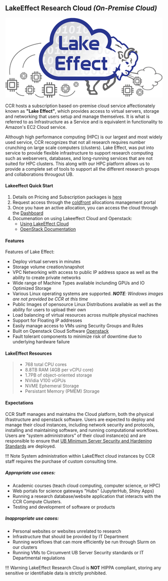 ## LakeEffect Research Cloud _(On-Premise Cloud)_


![](LakeEffectLogo_2.jpg)

CCR hosts a subscription based on-premise cloud service affectionately known as **"Lake Effect"**, which provides access to virtual servers, storage and networking that users setup and manage themselves. It is what is referred to as Infrastructure as a Service and is equivalent in functionality to Amazon's EC2 Cloud service.

Although high performance computing (HPC) is our largest and most widely used service, CCR recognizes that not all research requires number crunching on large scale computers (clusters). Lake Effect, was put into service to provide flexible infrastructure to support research computing such as webservers, databases, and long-running services that are not suited for HPC clusters. This along with our HPC platform allows us to provide a complete set of tools to support all the different research groups and collaborations througout UB.


#### Lakeeffect Quick Start

1. Details on Pricing and Subscription packages is [here](subscriptions.md)
2. Request access through the [coldfront](../portals/coldfront.md) allocations management portal
3. Once you have an active allocation, you can access the cloud through the [Dashboard](https://dashboard.cloud.ccr.buffalo.edu)
4. Documenation on using Lakeeffect Cloud and Openstack:
	- [Using LakeEffect Cloud](./using-lakeeffect.md)
	- [OpenStack Documentation](https://docs.openstack.org/)


#### Features

Features of Lake Effect:

- Deploy virtual servers in minutes
- Storage volume creation/snapshot
- VPC Networking with access to public IP address space as well as the ability to create private networks
- Wide range of Machine Types available inclunding GPUs and IO Optimized Storage
- Various Linux operating systems are supported.  _**NOTE**: Windows images are not provided be CCR at this time_
- Public Images of opensource Linux Distributions available as well as the ability for users to upload their own
- Load balancing of virtual resources across multiple physical machines
- Support for Floating IP addresses
- Easily manage access to VMs using Security Groups and Rules
- Built on Openstack Cloud Software [Openstack](https://www.openstack.org/) 
- Fault tolerant components to minimize risk of downtime due to underlying hardware failure


#### LakeEffect Resources
> - 768 total CPU cores
> - 8.8TB RAM (4GB per vCPU core)
> - 1.7PB of object-oriented storage
> - NVidia V100 vGPUs
> - NVME Ephemeral Storage 
> - Persistant Memory (PMEM) Storage 


#### Expectations

CCR Staff manages and maintains the Cloud platform, both the physical ifrastructure and openstack software. Users are expected to deploy and manage their cloud instances, including network security and protocols, installing and maintaining software, and running computational workflows. Users are “system administrators” of their cloud instance(s) and are responsible to ensure that [UB Minimum Server Security and Hardening Standards](https://www.buffalo.edu/ubit/policies/guidance-documents/server-security-and-hardening.html) are deployed.

!!! Note 
    System administration within LakeEffect cloud instances by CCR staff requires the purchase of custom consulting time.

##### Appropriate use cases:
- Academic courses (teach cloud computing, computer science, or HPC)
- Web portals for science gateways "Hubs" (JupyterHub, Shiny Apps)
- Running a research database/website application that interacts with the CCR Compute Clusters.
- Testing and development of software or products

##### Inappropriate use cases: 
- Personal websites or websites unrelated to research
- Infrastructure that should be provided by IT Department
- Running workflows that can more efficiently be run through Slurm on our clusters
- Running VMs to Circumvent UB Server Security standards or IT Departmental regulations

!!! Warning
    LakeEffect Research Cloud is **NOT** HIPPA compliant, storing any sensitive or identifiable data is strictly prohibited.


